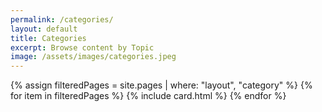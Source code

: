 ```yaml
---
permalink: /categories/
layout: default
title: Categories
excerpt: Browse content by Topic
image: /assets/images/categories.jpeg
---
```

<!-- Content -->
<main class="p-3" aria-label="Content">
    <section class="container">
        <div class="row row-cols-1 row-cols-md-3">
            {% assign filteredPages = site.pages | where: "layout", "category" %}
            {% for item in filteredPages %}
            {% include card.html %}
            {% endfor %}
        </div>
    </section>
</main>